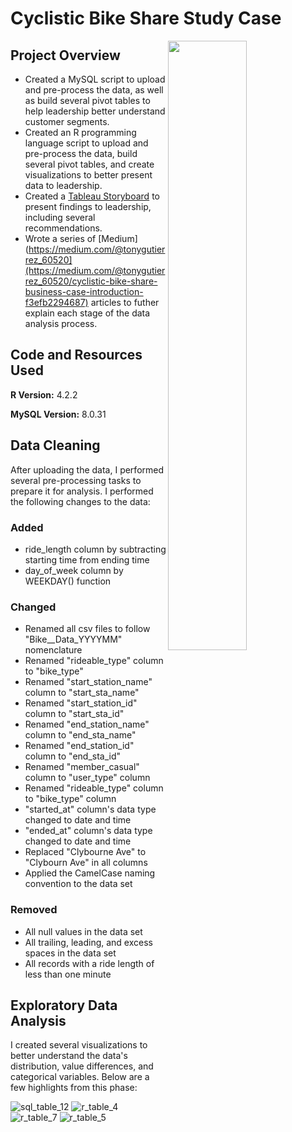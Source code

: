 # Cyclistic Bike Share Study Case
<img src="https://cdn.stocksnap.io/img-thumbs/960w/bridge-people_ONSNHWZTQ9.jpg"
 width=50% height=50% align=right>

## Project Overview
* Created a MySQL script to upload and pre-process the data, as well as build several pivot tables to help leadership better understand customer segments.
* Created an R programming language script to upload and pre-process the data, build several pivot tables, and create visualizations to better present data to leadership.
* Created a [Tableau Storyboard](https://public.tableau.com/app/profile/tony.gutierrez/viz/CyclisticBikeShare_16843493078500/Story1) to present findings to leadership, including several recommendations.
* Wrote a series of [Medium](https://medium.com/@tonygutierrez_60520](https://medium.com/@tonygutierrez_60520/cyclistic-bike-share-business-case-introduction-f3efb2294687) articles to futher explain each stage of the data analysis process.

## Code and Resources Used
**R Version:** 4.2.2

**MySQL Version:** 8.0.31

## Data Cleaning
After uploading the data, I performed several pre-processing tasks to prepare it for analysis.  I performed the following changes to the data:

### Added
* ride_length column by subtracting starting time from ending time
* day_of_week column by WEEKDAY() function

### Changed
* Renamed all csv files to follow "Bike__Data_YYYYMM" nomenclature 
* Renamed "rideable_type" column to "bike_type" 
* Renamed "start_station_name" column to "start_sta_name"
* Renamed "start_station_id" column to "start_sta_id"
* Renamed "end_station_name" column to "end_sta_name"
* Renamed "end_station_id" column to "end_sta_id"
* Renamed "member_casual" column to "user_type" column
* Renamed "rideable_type" column to "bike_type" column
* "started_at" column's data type changed to date and time
* "ended_at" column's data type changed to date and time
* Replaced "Clybourne Ave" to "Clybourn Ave" in all columns
* Applied the CamelCase naming convention to the data set 

### Removed
* All null values in the data set
* All trailing, leading, and excess spaces in the data set
* All records with a ride length of less than one minute

## Exploratory Data Analysis
I created several visualizations to better understand the data's distribution, value differences, and categorical variables.  Below are a few highlights from this phase:

![sql_table_12](https://github.com/eangutierrez/Cyclistic_Bike_Share/assets/92600212/d9982365-deed-4c06-a493-29d7b231e1d2)
![r_table_4](https://github.com/eangutierrez/Cyclistic_Bike_Share/assets/92600212/40c292ff-bc50-45d5-98a7-145c7bdecc5e)
![r_table_7](https://github.com/eangutierrez/Cyclistic_Bike_Share/assets/92600212/2c01b149-9bda-464f-b399-2162e5b8fb15)
![r_table_5](https://github.com/eangutierrez/Cyclistic_Bike_Share/assets/92600212/01debb1e-69cc-4efa-844c-3189b6d9bb25)
